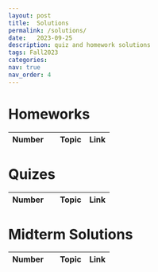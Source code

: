 ```yaml
---
layout: post
title:  Solutions
permalink: /solutions/
date:   2023-09-25
description: quiz and homework solutions
tags: Fall2023
categories:
nav: true
nav_order: 4
---
```

# Homeworks

| Number | &nbsp; &nbsp; Topic                                                        | Link                                                                                     |
| :---- | :--------------------------------------------------------------------- | -----------------------------------------------------------------------------------------------------: |


# Quizes

| Number | &nbsp; &nbsp; Topic                                                        | Link                                                                                     |
| :---- | :--------------------------------------------------------------------- | -----------------------------------------------------------------------------------------------------: |

# Midterm Solutions

| Number | &nbsp; &nbsp; Topic                                                        | Link                                                                                     |
| :---- | :--------------------------------------------------------------------- | -----------------------------------------------------------------------------------------------------: |
